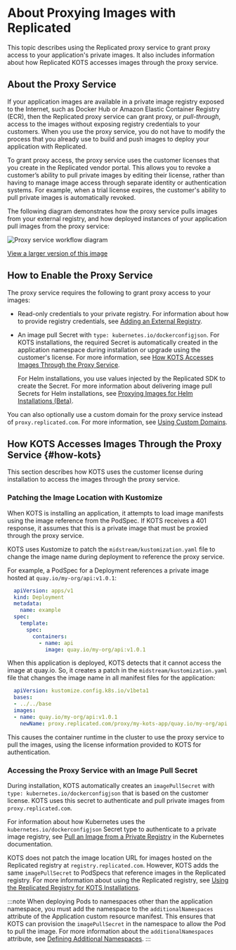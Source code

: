 # About Proxying Images with Replicated

This topic describes using the Replicated proxy service to grant proxy access to your application's private images. It also includes information about how Replicated KOTS accesses images through the proxy service.

## About the Proxy Service

If your application images are available in a private image registry exposed to the Internet, such as Docker Hub or Amazon Elastic Container Registry (ECR), then the Replicated proxy service can grant proxy, or _pull-through_, access to the images without exposing registry credentials to your customers. When you use the proxy service, you do not have to modify the process that you already use to build and push images to deploy your application with Replicated.

To grant proxy access, the proxy service uses the customer licenses that you create in the Replicated vendor portal. This allows you to revoke a customer’s ability to pull private images by editing their license, rather than having to manage image access through separate identity or authentication systems. For example, when a trial license expires, the customer's ability to pull private images is automatically revoked.

The following diagram demonstrates how the proxy service pulls images from your external registry, and how deployed instances of your application pull images from the proxy service:

![Proxy service workflow diagram](/images/private-registry-diagram.png)

[View a larger version of this image](/images/private-registry-diagram-large.png)

## How to Enable the Proxy Service

The proxy service requires the following to grant proxy access to your images:
* Read-only credentials to your private registry. For information about how to provide registry credentials, see [Adding an External Registry](packaging-private-images).
* An image pull Secret with `type: kubernetes.io/dockerconfigjson`. For KOTS installations, the required Secret is automatically created in the application namespace during installation or upgrade using the customer's license. For more information, see [How KOTS Accesses Images Through the Proxy Service](#how-kots).
  
  For Helm installations, you use values injected by the Replicated SDK to create the Secret. For more information about delivering image pull Secrets for Helm installations, see [Proxying Images for Helm Installations (Beta)](helm-image-registry).

You can also optionally use a custom domain for the proxy service instead of `proxy.replicated.com`. For more information, see [Using Custom Domains](custom-domains-using).  
## How KOTS Accesses Images Through the Proxy Service {#how-kots}

This section describes how KOTS uses the customer license during installation to access the images through the proxy service.
### Patching the Image Location with Kustomize

When KOTS is installing an application, it attempts to load image manifests
using the image reference from the PodSpec. If KOTS receives a 401 response,
it assumes that this is a private image that must be proxied through the
proxy service.

KOTS uses Kustomize to patch the `midstream/kustomization.yaml` file to change the image name during deployment to reference the proxy service.

For example, a PodSpec for a Deployment references a private image hosted at `quay.io/my-org/api:v1.0.1`:

```yaml
  apiVersion: apps/v1
  kind: Deployment
  metadata:
    name: example
  spec:
    template:
      spec:
        containers:
          - name: api
            image: quay.io/my-org/api:v1.0.1
```

When this application is deployed, KOTS detects that it cannot access
the image at quay.io. So, it creates a patch in the `midstream/kustomization.yaml`
file that changes the image name in all manifest files for the application:

```yaml
  apiVersion: kustomize.config.k8s.io/v1beta1
  bases:
  - ../../base
  images:
  - name: quay.io/my-org/api:v1.0.1
    newName: proxy.replicated.com/proxy/my-kots-app/quay.io/my-org/api
```

This causes the container runtime in the cluster to use the proxy service to pull the images,
using the license information provided to KOTS for authentication.

### Accessing the Proxy Service with an Image Pull Secret

During installation, KOTS automatically creates an `imagePullSecret` with `type: kubernetes.io/dockerconfigjson`
that is based on the customer license. KOTS uses this secret to authenticate and
pull private images from `proxy.replicated.com`.

For information about how Kubernetes uses the `kubernetes.io/dockerconfigjson` Secret type to authenticate to a private image registry, see [Pull an Image from a Private Registry](https://kubernetes.io/docs/tasks/configure-pod-container/pull-image-private-registry/) in the Kubernetes documentation.

KOTS does not patch the image location URL for images hosted on the Replicated registry
at `registry.replicated.com`. However, KOTS adds the same `imagePullSecret` to
PodSpecs that reference images in the Replicated registry. For more information about using the Replicated registry, see [Using the Replicated Registry for KOTS Installations](private-images-replicated).

:::note
When deploying Pods to namespaces other than the application namespace, you must add the namespace to the `additionalNamespaces` attribute of the Application custom resource manifest.
This ensures that KOTS can provision the `imagePullSecret` in the namespace to allow the Pod to pull the image.
For more information about the `additionalNamespaces` attribute, see [Defining Additional Namespaces](operator-defining-additional-namespaces).
:::
